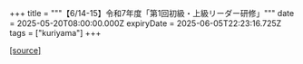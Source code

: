 +++
title = """【6/14-15】令和7年度「第1回初級・上級リーダー研修」"""
date = 2025-05-20T08:00:00.000Z
expiryDate = 2025-06-05T22:23:16.725Z
tags = ["kuriyama"]
+++


[[source]](https://www.town.kuriyama.hokkaido.jp/soshiki/55/31867.html)
